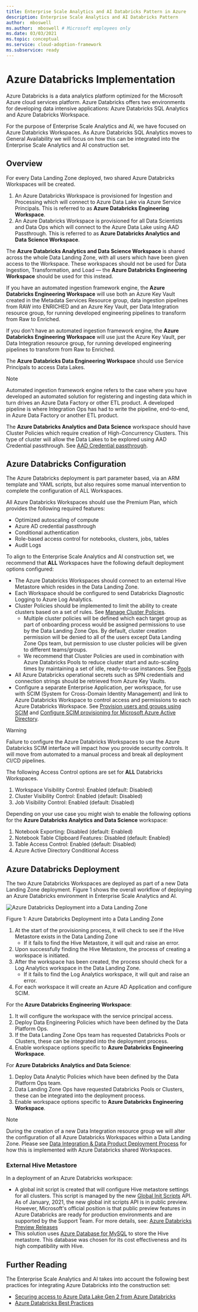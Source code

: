```yaml
---
title: Enterprise Scale Analytics and AI Databricks Pattern in Azure
description: Enterprise Scale Analytics and AI Databricks Pattern
author:  mboswell
ms.author:  mboswell # Microsoft employees only
ms.date: 03/03/2021
ms.topic: conceptual
ms.service: cloud-adoption-framework
ms.subservice: ready
---
```


# Azure Databricks Implementation

Azure Databricks is a data analytics platform optimized for the Microsoft Azure cloud services platform. Azure Databricks offers two environments for developing data intensive applications: Azure Databricks SQL Analytics and Azure Databricks Workspace.

For the purpose of Enterprise Scale Analytics and AI, we have focused on Azure Databricks Workspaces. As Azure Databricks SQL Analytics moves to General Availability we will focus on how this can be integrated into the Enterprise Scale Analytics and AI construction set.

## Overview

For every Data Landing Zone deployed, two shared Azure Databricks Workspaces will be created.

1. An Azure Databricks Workspace is provisioned for Ingestion and Processing which will connect to Azure Data Lake via Azure Service Principals. This is referred to as **Azure Databricks Engineering Workspace**.
2. An Azure Databricks Workspace is provisioned for all Data Scientists and Data Ops which will connect to the Azure Data Lake using AAD Passthrough. This is referred to as **Azure Databricks Analytics and Data Science Workspace**.

The **Azure Databricks Analytics and Data Science Workspace** is shared across the whole Data Landing Zone, with all users which have been given access to the Workspace. These workspaces should not be used for Data Ingestion, Transformation, and Load &mdash; the **Azure Databricks Engineering Workspace** should be used for this instead.

If you have an automated ingestion framework engine, the **Azure Databricks Engineering Workspace** will use both an Azure Key Vault created in the Metadata Services Resource group, data ingestion pipelines from RAW into ENRICHED and an Azure Key Vault, per Data Integration resource group, for running developed engineering pipelines to transform from Raw to Enriched.

If you don't have an automated ingestion framework engine, the **Azure Databricks Engineering Workspace** will use just the Azure Key Vault, per Data Integration resource group, for running developed engineering pipelines to transform from Raw to Enriched.

The **Azure Databricks Data Engineering Workspace** should use Service Principals to access Data Lakes.

>[!NOTE]
>Automated ingestion framework engine refers to the case where you have developed an automated solution for registering and ingesting data which in turn drives an Azure Data Factory or other ETL product. A developed pipeline is where Integration Ops has had to write the pipeline, end-to-end, in Azure Data Factory or another ETL product.

The **Azure Databricks Analytics and Data Science** workspace should have Cluster Policies which require creation of High-Concurrency Clusters. This type of cluster will allow the Data Lakes to be explored using AAD Credential passthrough. See [AAD Credential passthrough](https://github.com/hurtn/datalake-ADLS-access-patterns-with-Databricks/blob/master/readme.md#pattern-3---aad-credential-passthrough).

## Azure Databricks Configuration

The Azure Databricks deployment is part parameter based, via an ARM template and YAML scripts, but also requires some manual intervention to complete the configuration of ALL Workspaces.

All Azure Databricks Workspaces should use the Premium Plan, which provides the following required features:

* Optimized autoscaling of compute
* Azure AD credential passthrough
* Conditional authentication
* Role-based access control for notebooks, clusters, jobs, tables
* Audit Logs

To align to the Enterprise Scale Analytics and AI construction set, we recommend that **ALL** Workspaces have the following default deployment options configured:

* The Azure Databricks Workspaces should connect to an external Hive Metastore which resides in the Data Landing Zone.
* Each Workspace should be configured to send Databricks Diagnostic Logging to Azure Log Analytics.
* Cluster Policies should be implemented to limit the ability to create clusters based on a set of rules. See [Manage Cluster Policies](/azure/databricks/administration-guide/clusters/policies).
  * Multiple cluster policies will be defined which each target group as part of onboarding process would be assigned permissions to use by the Data Landing Zone Ops. By default, cluster creation permission will be denied to all of the users except Data Landing Zone Ops team, but permission to use cluster policies will be given to different teams/groups.
  * We recommend that Cluster Policies are used in combination with Azure Databricks Pools to reduce cluster start and auto-scaling times by maintaining a set of idle, ready-to-use instances. See [Pools](/azure/databricks/clusters/instance-pools/)
* All Azure Databricks operational secrets such as SPN credentials and connection strings should be retrieved from Azure Key Vaults.
* Configure a separate Enterprise Application, per workspace, for use with SCIM (System for Cross-Domain Identity Management) and link to Azure Databricks Workspace to control access and permissions to each Azure Databricks Workspace. See [Provision users and groups using SCIM](/azure/databricks/administration-guide/users-groups/scim/) and [Configure SCIM provisioning for Microsoft Azure Active Directory](/azure/databricks/administration-guide/users-groups/scim/aad).

>[!WARNING]
>Failure to configure the Azure Databricks Workspaces to use the Azure Databricks SCIM interface will impact how you provide security controls. It will move from automated to a manual process and break all deployment CI/CD pipelines.

The following Access Control options are set for **ALL** Databricks Workspaces.

1. Workspace Visibility Control: Enabled (default: Disabled)
2. Cluster Visibility Control: Enabled (default: Disabled)
3. Job Visibility Control: Enabled (default: Disabled)

Depending on your use case you might wish to enable the following options for the **Azure Databricks Analytics and Data Science** workspace:

1. Notebook Exporting: Disabled (default: Enabled)
2. Notebook Table Clipboard Features: Disabled (default: Enabled)
3. Table Access Control: Enabled (default: Disabled)
4. Azure Active Directory Conditional Access

## Azure Databricks Deployment

The two Azure Databricks Workspaces are deployed as part of a new Data Landing Zone deployment. Figure 1 shows the overall workflow of deploying an Azure Databricks environment in Enterprise Scale Analytics and AI.

![Azure Databricks Deployment into a Data Landing Zone](../images/databricks-deploy.png)

Figure 1: Azure Databricks Deployment into a Data Landing Zone

1. At the start of the provisioning process, it will check to see if the Hive Metastore exists in the Data Landing Zone
   * If it fails to find the Hive Metastore, it will quit and raise an error.
2. Upon successfully finding the Hive Metastore, the process of creating a workspace is initiated.
3. After the workspace has been created, the process should check for a Log Analytics workspace in the Data Landing Zone.
   * If it fails to find the Log Analytics workspace, it will quit and raise an error.
4. For each workspace it will create an Azure AD Application and configure SCIM.

For the **Azure Databricks Engineering Workspace**:

1. It will configure the workspace with the service principal access.
2. Deploy Data Engineering Policies which have been defined by the Data Platform Ops.
3. If the Data Landing Zone Ops team has requested Databricks Pools or Clusters, these can be integrated into the deployment process.
4. Enable workspace options specific to **Azure Databricks Engineering Workspace**.

For **Azure Databricks Analytics and Data Science**:

1. Deploy Data Analytic Policies which have been defined by the Data Platform Ops team.
2. Data Landing Zone Ops have requested Databricks Pools or Clusters, these can be integrated into the deployment process.
3. Enable workspace options specific to **Azure Databricks Engineering Workspace**.

>[!NOTE]
>During the creation of a new Data Integration resource group we will alter the configuration of all Azure Databricks Workspaces within a Data Landing Zone. Please see [Data Integration & Data Product Deployment Process](../eslz-platform-provisioning.md#data-integration--data-product-deployment-process) for how this is implemented with Azure Databricks shared Workspaces.

### External Hive Metastore

In a deployment of an Azure Databricks workspace:

* A global init script is created that will configure Hive metastore settings for all clusters. This script is managed by the new
[Global Init Scripts](https://docs.databricks.com/clusters/init-scripts.html#global-init-scripts) API.
As of January, 2021, the new global init scripts API is in public preview. However, Microsoft's official position is that public preview features in Azure Databricks are ready for production environments and are supported by the Support Team. For more details, see:
[Azure Databricks Preview Releases](/azure/databricks/release-notes/release-types)
* This solution uses [Azure Database for MySQL](https://azure.microsoft.com/services/mysql/) to store the Hive metastore. This database was chosen for its cost effectiveness and its high compatibility with Hive.

## Further Reading

The Enterprise Scale Analytics and AI takes into account the following best practices for integrating Azure Databricks into the construction set:

* [Securing access to Azure Data Lake Gen 2 from Azure Databricks](https://github.com/hurtn/datalake-ADLS-access-patterns-with-Databricks/blob/master/readme.md)
* [Azure Databricks Best Practices](https://github.com/Azure/AzureDatabricksBestPractices/blob/master/toc.md)
